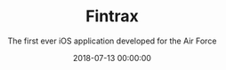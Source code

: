 ---
title: 'Fintrax'
subtitle: 'The first ever iOS application developed for the Air Force'
icon: apple
date: 2018-07-13 00:00:00
description: Board is a stylish full-width masonry grid theme. Made for designers, artists, photographers and developers to show off their best work.
featured_image: '/images/FinTrax/fintraxCard.png'
---